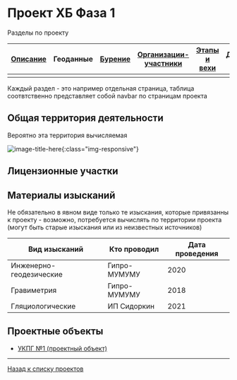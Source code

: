 # Проект ХБ Фаза 1

Разделы по проекту

| [Описание](1.html) | Геоданные | [Бурение](1_well.html) | [Организации-участники](1_org.html) | [Этапы и вехи](1_plan.html) | [Документы и модели](1_doc.html) |
|-------|--------|---------|---------|---------|-------------|
| |  | |  | | |

Каждый раздел - это например отдельная страница, таблица соотвтственно представляет собой navbar по страницам проекта

## Общая территория деятельности

Вероятно эта территория вычисляемая

![image-title-here](https://huntmap.ru/wp-content/uploads/2021/01/%D0%9A%D0%B0%D1%80%D1%82%D0%B0-%D0%BE%D1%85%D0%BE%D1%82%D0%BD%D0%B8%D1%87%D1%8C%D0%B8%D1%85-%D1%83%D0%B3%D0%BE%D0%B4%D0%B8%D0%B9-%D0%A1%D0%B0%D1%85%D0%B0%D0%BB%D0%B8%D0%BD%D1%81%D0%BA%D0%BE%D0%B9-%D0%BE%D0%B1%D0%BB%D0%B0%D1%81%D1%82%D0%B8.png){:class="img-responsive"}

## Лицензионные участки

## Материалы изысканий

Не обязательно в явном виде только те изыскания, которые привязанны к проекту - возможно, потребуется вычислять по территории проекта (могут быть старые изыскания или из неизвестных источников)

| Вид изысканий| Кто проводил | Дата проведения |
|---------|-------------------|---------|
| Инженерно-геодезические | Гипро-МУМУМУ | 2020  |
| Гравиметрия | Гипро-МУМУМУ | 2018  |
| Гляциологические | ИП Сидоркин | 2021 |

## Проектные объекты
- [УКПГ №1 (проектный объект)](o/1.html)


---

[Назад к списку проектов](https://ygpn.github.io/)
